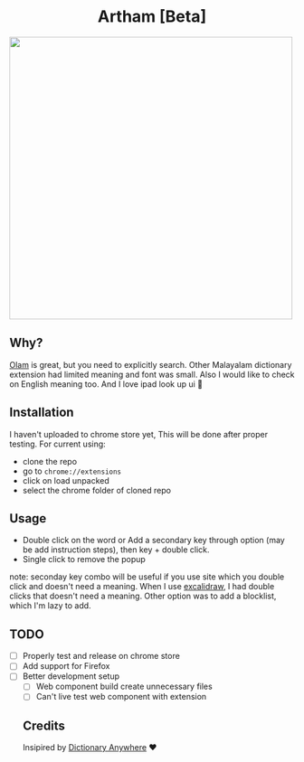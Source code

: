 <h1 align="center"> Artham [Beta] </h1>
<img src="https://user-images.githubusercontent.com/59721339/177046890-d5bf8195-a814-4c30-9d39-83166b8725ec.png" height="500px" width="auto" />

 ## Why?
 [Olam](https://olam.in/) is great, but you need to explicitly search. Other Malayalam dictionary extension had limited meaning and font was small. Also I would like to check on English meaning too. And I love ipad look up ui 🌈
 
 ## Installation
 I haven't uploaded to chrome store yet, This will be done after proper testing.
 For current using:
 - clone the repo
 - go to `chrome://extensions`
 - click on load unpacked
 - select the chrome folder of cloned repo
 
 ## Usage
 - Double click on the word or Add a secondary key through option (may be add instruction steps), then key + double click.
 - Single click to remove the popup
 
 note: seconday key combo will be useful if you use site which you double click and doesn't need a meaning.
 When I use [excalidraw](https://excalidraw.com/), I had double clicks that doesn't need a meaning. Other option was to add a blocklist, which
 I'm lazy to add.
 
 ## TODO
 - [ ] Properly test and release on chrome store
 - [ ] Add support for Firefox
 - [ ] Better development setup
    - [ ] Web component build create unnecessary files
    - [ ] Can't live test web component with extension
    
    ## Credits
    Insipired by [Dictionary Anywhere](https://github.com/meetDeveloper/Dictionary-Anywhere) ❤️
